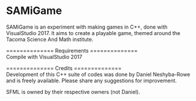 SAMiGame  
==============  
SAMiGame is an experiment with making games in C++, done with VisualStudio 2017. It aims to create a playable game, themed around the Tacoma Science And Math institute.

==============  Requirements  ==============  
Compile with VisualStudio 2017


============== Credits ==============   
Development of this C++ suite of codes was done by Daniel Neshyba-Rowe and is freely available. Please share any suggestions for improvement.

SFML is owned by their respective owners (not Daniel).